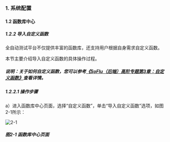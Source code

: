 ### 1. 系统配置

#### 1.2 函数库中心

##### 1.2.2 导入自定义函数

全自动测试平台不仅提供丰富的函数库，还支持用户根据自身需求自定义函数。

本节主要介绍导入自定义函数的具体操作过程。

##### 说明：关于如何自定义函数，您可以参考[《SoFlu（后端）高阶专题第3章：自定义函数》](https://gitee.com/feisuanyz/SoFlu-adp/blob/master/SoFlu%EF%BC%88%E5%90%8E%E7%AB%AF%EF%BC%89%E5%85%A8%E8%87%AA%E5%8A%A8%E5%BC%80%E5%8F%91%E5%B9%B3%E5%8F%B0%E6%95%99%E7%A8%8B/SoFlu%EF%BC%88%E5%90%8E%E7%AB%AF%EF%BC%89%E9%AB%98%E9%98%B6%E4%B8%93%E9%A2%98/3.%20%E8%87%AA%E5%AE%9A%E4%B9%89%E5%87%BD%E6%95%B0.md)查看详情。

##### 1.2.2.1 操作步骤

a）进入函数库中心页面，选择“自定义函数”，单击“导入自定义函数”选项，如图2-1所示：

![2-1](https://www.feisuanyz.com/fstest/xtpz/function_2_1.png)

##### 图2-1 函数库中心页面
